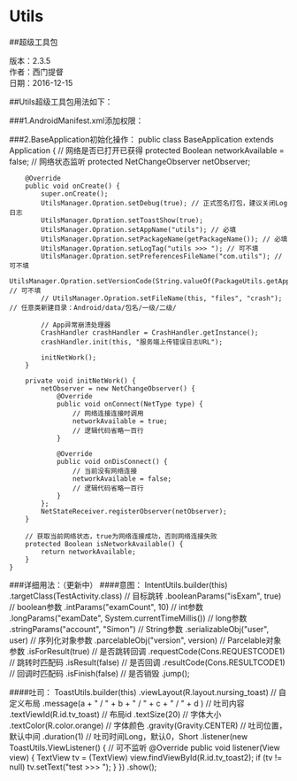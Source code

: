 # Utils
##超级工具包

版本：2.3.5<br>
作者：西门提督<br>
日期：2016-12-15

##Utils超级工具包用法如下：

###1.AndroidManifest.xml添加权限：
    <!-- 往sdcard中写入数据的权限 -->
    <uses-permission android:name="android.permission.WRITE_EXTERNAL_STORAGE" />
    <!-- 在sdcard中创建/删除文件的权限 -->
    <uses-permission android:name="android.permission.MOUNT_UNMOUNT_FILESYSTEMS" />
    <!-- 读取sdcard权限 -->
    <uses-permission android:name="android.permission.READ_EXTERNAL_STORAGE" />
    <!-- 如果需要做网络监听事件则需要添加权限： -->
    <uses-permission android:name="android.permission.ACCESS_NETWORK_STATE" />
    <uses-permission android:name="android.permission.ACCESS_WIFI_STATE" />
    <uses-permission android:name="android.permission.CHANGE_NETWORK_STATE" />
    <uses-permission android:name="android.permission.CHANGE_WIFI_STATE" />
    <!-- 添加广播 -->
    <receiver android:name="com.cmonbaby.utils.net.NetStateReceiver">
        <intent-filter>
            <action android:name="android.net.conn.CONNECTIVITY_CHANGE" />
            <action android:name="cmonbaby.net.conn.CONNECTIVITY_CHANGE" />
        </intent-filter>
    </receiver>

###2.BaseApplication初始化操作：
    public class BaseApplication extends Application {
        // 网络是否已打开已获得
        protected Boolean networkAvailable = false;
        // 网络状态监听
        protected NetChangeObserver netObserver;
    
        @Override
        public void onCreate() {
            super.onCreate();
            UtilsManager.Opration.setDebug(true); // 正式签名打包，建议关闭Log日志
            UtilsManager.Opration.setToastShow(true);
            UtilsManager.Opration.setAppName("utils"); // 必填
            UtilsManager.Opration.setPackageName(getPackageName()); // 必填
            UtilsManager.Opration.setLogTag("utils >>> "); // 可不填
            UtilsManager.Opration.setPreferencesFileName("com.utils"); // 可不填
            UtilsManager.Opration.setVersionCode(String.valueOf(PackageUtils.getAppVersionCode(this))); // 可不填
            // UtilsManager.Opration.setFileName(this, "files", "crash"); // 任意类新建目录：Android/data/包名/一级/二级/
    
            // App异常崩溃处理器
            CrashHandler crashHandler = CrashHandler.getInstance();
            crashHandler.init(this, "服务端上传错误日志URL");
    
            initNetWork();
        }
    
        private void initNetWork() {
            netObserver = new NetChangeObserver() {
                @Override
                public void onConnect(NetType type) {
                    // 网络连接连接时调用
                    networkAvailable = true;
                    // 逻辑代码省略一百行
                }
    
                @Override
                public void onDisConnect() {
                    // 当前没有网络连接
                    networkAvailable = false;
                    // 逻辑代码省略一百行
                }
            };
            NetStateReceiver.registerObserver(netObserver);
        }
    
        // 获取当前网络状态，true为网络连接成功，否则网络连接失败
        protected Boolean isNetworkAvailable() {
            return networkAvailable;
        }
    }

###详细用法：（更新中）
####意图：
    IntentUtils.builder(this)
            .targetClass(TestActivity.class) // 目标跳转
            .booleanParams("isExam", true) // boolean参数
            .intParams("examCount", 10) // int参数
            .longParams("examDate", System.currentTimeMillis()) // long参数
            .stringParams("account", "Simon") // String参数
            .serializableObj("user", user) // 序列化对象参数
            .parcelableObj("version", version) // Parcelable对象参数
            .isForResult(true) // 是否跳转回调
            .requestCode(Cons.REQUESTCODE1) // 跳转时匹配码
            .isResult(false) // 是否回调
            .resultCode(Cons.RESULTCODE1) // 回调时匹配码
            .isFinish(false) // 是否销毁
            .jump();

####吐司：
    ToastUtils.builder(this)
            .viewLayout(R.layout.nursing_toast) // 自定义布局
            .message(a + " / " + b + " / " + c + " / " + d ) // 吐司内容
            .textViewId(R.id.tv_toast) // 布局id
            .textSize(20) // 字体大小
            .textColor(R.color.orange) // 字体颜色
            .gravity(Gravity.CENTER) // 吐司位置，默认中间
            .duration(1) // 吐司时间Long，默认0，Short
            .listener(new ToastUtils.ViewListener() { // 可不监听
                @Override
                public void listener(View view) {
                    TextView tv = (TextView) view.findViewById(R.id.tv_toast2);
                    if (tv != null) tv.setText("test >>> ");
                }
            })
            .show();
